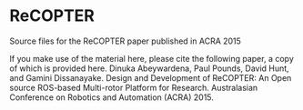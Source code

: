 # ReCOPTER
Source files for the ReCOPTER paper published in ACRA 2015

If you make use of the material here, please cite the following paper, a copy of which is provided here.
Dinuka Abeywardena, Paul Pounds, David Hunt, and Gamini Dissanayake. Design and Development of ReCOPTER: An Open source ROS-based Multi-rotor Platform for Research. Australasian Conference on Robotics and Automation (ACRA) 2015.
